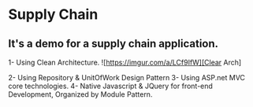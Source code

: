 # Supply Chain
## It's a demo for a supply chain application.

1- Using Clean Architecture.
![https://imgur.com/a/LCf9IfW][Clear Arch]

2- Using Repository & UnitOfWork Design Pattern
3- Using ASP.net MVC core technologies.
4- Native Javascript & JQuery for front-end Development, Organized by Module Pattern.
